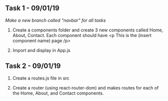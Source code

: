 ## Task 1 - 09/01/19

<em>Make a new branch called "navbar" for all tasks</em>

1. Create a components folder and create 3 new components called Home, About, Contact.
   Each component should have <p This is the (insert component name) page /p>

2. Import and display in App.js

## Task 2 - 09/01/19

1. Create a routes.js file in src

2. Create a router (using react-router-dom) and makes routes for each of the Home, About, and Contact components.
